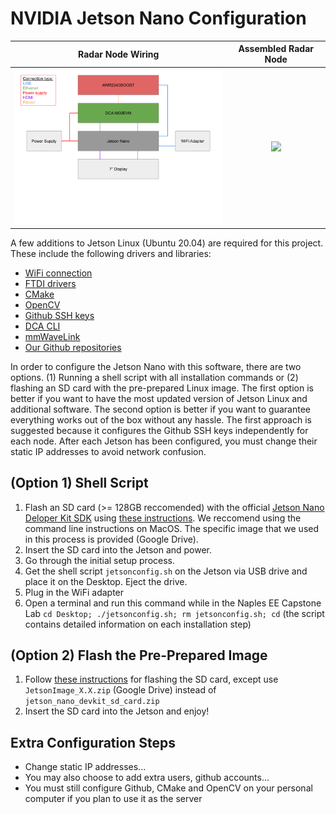 # NVIDIA Jetson Nano Configuration

Radar Node Wiring             |  Assembled Radar Node
:-------------------------:|:-------------------------:
<img src="../assets/img/jetson_wiring.png" width="400">  |  <img src="../assets/img/jetson_assembled.png" width="300">

A few additions to Jetson Linux (Ubuntu 20.04) are required for this project. These include the following drivers and libraries:

- [WiFi connection](https://www.amazon.com/dp/B07TFT876R?psc=1&ref=ppx_yo2ov_dt_b_product_details)
- [FTDI drivers]()
- [CMake](https://cmake.org/)
- [OpenCV](https://opencv.org/)
- [Github SSH keys](https://docs.github.com/en/authentication/connecting-to-github-with-ssh/adding-a-new-ssh-key-to-your-github-account)
- [DCA CLI](https://github.com/Real-Time-MIMO/mmwaveAPI)
- [mmWaveLink](https://github.com/Real-Time-MIMO/openradar_mmwave_utils)
- [Our Github repositories](https://github.com/Real-Time-MIMO)

In order to configure the Jetson Nano with this software, there are two options. (1) Running a shell script with all installation commands or (2) flashing an SD card with the pre-prepared Linux image. The first option is better if you want to have the most updated version of Jetson Linux and additional software. The second option is better if you want to guarantee everything works out of the box without any hassle. The first approach is suggested because it configures the Github SSH keys independently for each node. After each Jetson has been configured, you must change their static IP addresses to avoid network confusion.

## (Option 1) Shell Script

1. Flash an SD card (>= 128GB reccomended) with the official [Jetson Nano Deloper Kit SDK](https://developer.nvidia.com/embedded/l4t/r32_release_v7.1/jp_4.6.1_b110_sd_card/jeston_nano/jetson-nano-jp461-sd-card-image.zip) using [these instructions](https://developer.nvidia.com/embedded/learn/get-started-jetson-nano-devkit#write). We reccomend using the command line instructions on MacOS. The specific image that we used in this process is provided (Google Drive).
2. Insert the SD card into the Jetson and power.
3. Go through the initial setup process.
4. Get the shell script `jetsonconfig.sh` on the Jetson via USB drive and place it on the Desktop. Eject the drive.
5. Plug in the WiFi adapter
6. Open a terminal and run this command while in the Naples  EE Capstone Lab `cd Desktop; ./jetsonconfig.sh; rm jetsonconfig.sh; cd` (the script contains detailed information on each installation step)

## (Option 2) Flash the Pre-Prepared Image

1. Follow [these instructions](https://developer.nvidia.com/embedded/learn/get-started-jetson-nano-devkit#write) for flashing the SD card, except use `JetsonImage_X.X.zip` (Google Drive) instead of `jetson_nano_devkit_sd_card.zip`
2. Insert the SD card into the Jetson and enjoy!

## Extra Configuration Steps

- Change static IP addresses...
- You may also choose to add extra users, github accounts...
- You must still configure Github, CMake and OpenCV on your personal computer if you plan to use it as the server